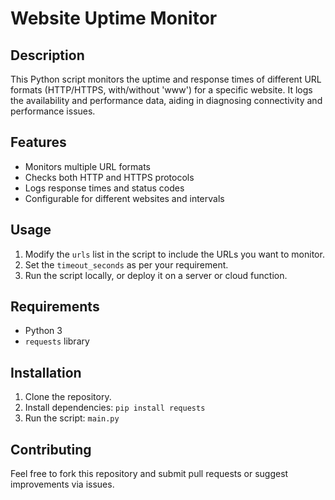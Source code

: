 # Website Uptime Monitor

## Description
This Python script monitors the uptime and response times of different URL formats (HTTP/HTTPS, with/without 'www') for a specific website. It logs the availability and performance data, aiding in diagnosing connectivity and performance issues.

## Features
- Monitors multiple URL formats
- Checks both HTTP and HTTPS protocols
- Logs response times and status codes
- Configurable for different websites and intervals

## Usage
1. Modify the `urls` list in the script to include the URLs you want to monitor.
2. Set the `timeout_seconds` as per your requirement.
3. Run the script locally, or deploy it on a server or cloud function.

## Requirements
- Python 3
- `requests` library

## Installation
1. Clone the repository.
2. Install dependencies: `pip install requests`
3. Run the script: `main.py`

## Contributing
Feel free to fork this repository and submit pull requests or suggest improvements via issues.
